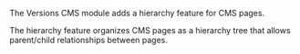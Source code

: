 The Versions CMS module adds a hierarchy feature for CMS pages.

The hierarchy feature organizes CMS pages as a hierarchy tree that allows parent/child relationships between pages.
